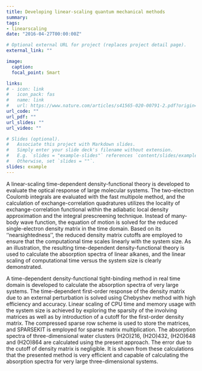 ```yaml
---
title: Developing linear-scaling quantum mechanical methods
summary: 
tags:
- linearscaling
date: "2016-04-27T00:00:00Z"

# Optional external URL for project (replaces project detail page).
external_link: ""

image:
  caption: 
  focal_point: Smart

links:
# - icon: link
#   icon_pack: fas
#   name: link
#   url: https://www.nature.com/articles/s41565-020-00791-2.pdf?origin=ppub
url_code: ""
url_pdf: ""
url_slides: ""
url_video: ""

# Slides (optional).
#   Associate this project with Markdown slides.
#   Simply enter your slide deck's filename without extension.
#   E.g. `slides = "example-slides"` references `content/slides/example-slides.md`.
#   Otherwise, set `slides = ""`.
slides: example
---
```

A linear-scaling time-dependent density-functional theory is developed to evaluate the optical response of large molecular systems. The two-electron Coulomb integrals are evaluated with the fast multipole method, and the calculation of exchange-correlation quadratures utilizes the locality of exchange-correlation functional within the adiabatic local density approximation and the integral prescreening technique. Instead of many-body wave function, the equation of motion is solved for the reduced single-electron density matrix in the time domain. Based on its ‘‘nearsightedness’’, the reduced density matrix cutoffs are employed to ensure that the computational time scales linearly with the system size. As an illustration, the resulting time-dependent density-functional theory is used to calculate the absorption spectra of linear alkanes, and the linear scaling of computational time versus the system size is clearly demonstrated.


A time-dependent density-functional tight-binding method in real time domain is developed to calculate the absorption spectra of very large systems. The time-dependent first-order response of the density matrix due to an external perturbation is solved using Chebyshev method with high efficiency and accuracy. Linear scaling of CPU time and memory usage with the system size is achieved by exploring the sparsity of the involving matrices as well as by introduction of a cutoff for the first-order density matrix. The compressed sparse row scheme is used to store the matrices, and SPARSEKIT is employed for sparse matrix multiplication. The absorption spectra of three-dimensional water clusters (H2O)216, (H2O)432, (H2O)648 and (H2O)864 are calculated using the present approach. The error due to the cutoff of density matrix is negligible. It is shown from these calculations that the presented method is very efficient and capable of calculating the absorption spectra for very large three-dimensional systems.
